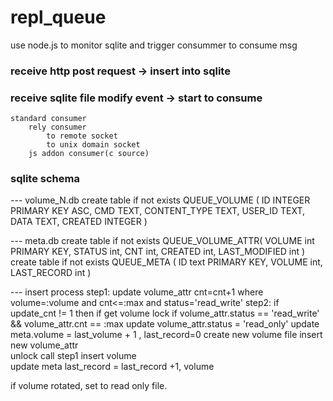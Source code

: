 repl_queue
==========
use node.js to monitor sqlite and trigger consummer to consume msg

### receive http post request -> insert into sqlite
### receive sqlite file modify event -> start to consume 
    standard consumer 
        rely consumer 
            to remote socket
            to unix domain socket
        js addon consumer(c source) 

### sqlite schema
---  volume_N.db
    create table if not exists QUEUE_VOLUME (
        ID INTEGER PRIMARY KEY ASC,
        CMD TEXT,
        CONTENT_TYPE TEXT,
        USER_ID TEXT,
        DATA TEXT,
        CREATED INTEGER
    )

---  meta.db
    create table if not exists QUEUE_VOLUME_ATTR(
        VOLUME int PRIMARY KEY,
        STATUS int,
        CNT int,
        CREATED int,
        LAST_MODIFIED int
    )
    create table if not exists QUEUE_META (
        ID text PRIMARY KEY,
        VOLUME int,
        LAST_RECORD int
    )

--- insert process
    step1: update volume_attr cnt=cnt+1 where volume=:volume and cnt<=:max  and status='read_write'
    step2: if update_cnt != 1 then
               if get volume lock
                   if  volume_attr.status == 'read_write' && volume_attr.cnt == :max
                       update volume_attr.status = 'read_only'
                       update meta.volume = last_volume + 1 , last_record=0
                       create new volume file
                       insert new volume_attr  
                       unlock
                   call step1
           insert volume  
           update meta  last_record = last_record +1, volume
                 
if volume rotated,
    set to read only file. 
